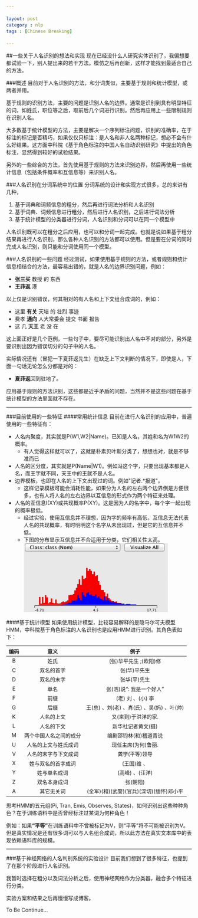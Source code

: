 ```yaml
---

layout: post
category : nlp
tags : [Chinese Breaking]

---
```


##一些关于人名识别的想法和实现
现在已经没什么人研究实体识别了，我偏想要都试验一下，别人提出来的若干方法。模仿之后再创新，这样才能找到最适合自己的方法。

###概述
目前对于人名识别的方法，和分词类似，主要基于规则和统计模型，或两者并用。

基于规则的识别方法，主要的问题是识别人名的边界。通常是识别到具有明显特征的词，如姓氏，职位等之后，取前后几个词进行识别。然后再应用上一些限制规则在识别人名。

大多数基于统计模型的方法，主要是解决一个序列标注问题，识别的准确率，在于标注的标记是否精巧，如果仅仅只标注：是人名和非人名两种标记，想必不会有什么好结果。这方面中科院《基于角色标注的中国人名自动识别研究》中提出的角色标注，显然得到较好的试验结果。

另外的一些综合的方法，首先使用基于规则的方法来识别边界，然后再使用一些统计信息（包括条件概率和互信息等）来识别人名。

###人名识别在分词系统中的位置
分词系统的设计和实现方式很多，总的来讲有几种，
<ol>
<li>基于词典和词频信息的粗分，然后再进行词法分析和人名识别</li>
<li>基于词典、词频信息进行粗分，然后进行人名识别，之后进行词法分析</li>
<li>基于统计模型的分类器进行分词，人名识别和分词可以在同一个模型中</li>
</ol>
人名识别既可以在粗分之后应用，也可以和分词一起完成。也就是说如果基于粗分结果再进行人名识别，那么各种人名识别的方法都可以使用。但是要在分词的同时完成人名识别，则只能和分词使用同一个模型。


###人名识别的一些问题
经过测试，如果使用基于规则的方法，或者规则和统计信息相结合的方法，最容易出错的，就是人名的边界识别问题，例如：
<ul>
<li><b>张三买</b> 教授 的 东西</li>
<li><b>王菲返</b> 港</li>
</ul>
以上仅是识别错误，何其相对的有人名和上下文组合成词的，例如：
<ul>
<li>这里 <b>有关</b> 天培 的 壮烈 事迹</li>
<li>费孝 <b>通向</b> 人大常委会 提交 书面 报告</li>
<li>这 几 <b>天王</b> 老 没 在</li>
</ul>
这上面正好是几个范例，一些句子中，要尽可能识别出人名中不对的部分，另外是要识别出因为错误切分的句子中的人名。

实际情况还有（冒犯一下夏菲返先生）在缺乏上下文判断的情况下，即使是人，下面一句话无论怎么分都是对的：
<ul>
<li><b>夏菲返</b>回到驻地了。</li>
</ul>
应用基于规则的方法识别，这些都是近乎矛盾的问题，当然并不是这些问题在基于统计模型的方法里面就不存在。

---
###目前使用的一些特征
####常用统计信息
目前在进行人名识别的应用中，普遍使用的一些特征有：
<ul>
<li>
人名内聚度，其实就是P(W1,W2|Name)。已知是人名，其姓和名为W1W2的概率。
<ul>
<li>有人觉得这样就可以了，这就是朴素贝叶斯分类了，想想也对，就是不够准而已</li>
</ul>
</li>
<li>人名的区分度，其实就是P(Name|W1)。例如冯这个字，只要出现基本都是人名，而王字就不同，天王中的王就不是人名。</li>
<li>
边界模板，也即在人名的上下文出现过的词。例如"记者.*报道"。
<ul>
<li>这样记录模板可能会消耗性能，如果分为人名的左右两个边界倒是方便很多，也有人将人名的左右边界以互信息的形式作为两个特征来处理。</li>
</ul>
</li>
<li>
人名的互信息I(XY)或共现概率P(XY)。这是因为人的名字中，每个字一起出现的概率极低。
<ul>
<li>
经过实验，使用互信息并不理想，因为字的频率有高低，互信息无法代表人名的共现概率，有时明明这个名字从未出现过，但是它的互信息并不低。
</li>
<li>
下图的分布显示互信息并不合适用于分类，它们相关性太高。
<img src="/assets/20131004/Distribution_MI.png" title="人名内部互信息分布，蓝色表示属于人名，红色不是人名"/>
</li>
</ul>
</li>
</ul>

####基于统计模型
如果使用统计模型，比较容易解释的是隐马尔可夫模型HMM，中科院基于角色标注的人名识别也是应用HMM进行识别。其角色表如下：

| 编码 | 意义 | 例子 |
| :----------: | :-----------: | :----------: |
| B | 姓氏  | (张)华平先生 ;(欧阳)修 |
| C | 双名的首字            |  张(华)平先生               |
| D | 双名的末字            	| 张华(平)先生                | 
| E | 单名                  |   张(浩)说“: 我是一个好人”      |     
| F | 前缀                  |    (老) 刘 、(小) 李          | 
| G | 后缀                  |   王(总) 、刘(老) 、肖(氏) 、吴(妈) 、叶(帅) | 
| K | 人名的上文             |     又(来到)于洪洋的家.        |      
| L | 人名的下文             |   新华社记者黄文(摄)           |      
| M | 两个中国人名之间的成分 	|       编剧邵钧林(和)稽道青说     |              
| U | 人名的上文与姓氏成词    | 现任主席(为何)鲁丽.            |              
| V | 人名的末字与下文成词    | 	   龚学(平等)领导           |           
| X | 姓与双名的首字成词      |   (王国)维 、              |  
| Y | 姓与单名成词           | (高峰) 、(汪洋)             |            
| Z | 双名本身成词           |  张(朝阳)                 | 
| A | 其它无关词             | (全军)(和)(武警)(官兵)(深切)(缅怀)邓小平|       

思考HMM的五元组(Pi, Tran, Emis, Observes, States)，如何识别出这些种种角色？在于训练语料中是否曾经标注过某词为何种角色！

例如：如果<b>“平等”</b>在训练语料中不曾被标记为V，则“平等”将不可能被识别为V。但是真实情况是还有很多词可以与人名组合成词，所以此方法在真实文本库中的表现依赖语料库的规模。

---
###基于神经网络的人名判别系统的实验设计
目前我们想到了很多特征，也提到了在那个阶段进行人名识别。

我暂时选择在粗分以及词法分析之后，使用神经网络作为分类器，融合多个特征进行分类。

实验方案和结果之后再慢慢写成博客。

To Be Continue…